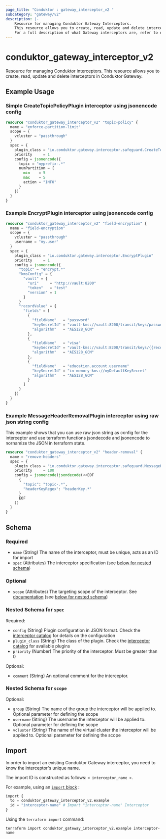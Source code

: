 ```yaml
---
page_title: "Conduktor : gateway_interceptor_v2 "
subcategory: "gateway/v2"
description: |-
    Resource for managing Conduktor Gateway Interceptors.
    This resource allows you to create, read, update and delete interceptors in Conduktor Gateway.
    For a full description of what Gateway interceptors are, refer to our [docs site](https://docs.conduktor.io/gateway/reference/resources-reference/#interceptor).
---
```


# conduktor_gateway_interceptor_v2

Resource for managing Conduktor interceptors.
This resource allows you to create, read, update and delete interceptors in Conduktor Gateway.

## Example Usage

### Simple CreateTopicPolicyPlugin interceptor using jsonencode config
```terraform
resource "conduktor_gateway_interceptor_v2" "topic-policy" {
  name = "enforce-partition-limit"
  scope = {
    vcluster = "passthrough"
  }
  spec = {
    plugin_class = "io.conduktor.gateway.interceptor.safeguard.CreateTopicPolicyPlugin"
    priority     = 1
    config = jsonencode({
      topic = "myprefix-.*"
      numPartition = {
        min    = 5
        max    = 5
        action = "INFO"
      }
    })
  }
}
```

### Example EncryptPlugin interceptor using jsonencode config
```terraform
resource "conduktor_gateway_interceptor_v2" "field-encryption" {
  name = "field-encryption"
  scope = {
    vcluster = "passthrough"
    username = "my.user"
  }
  spec = {
    plugin_class = "io.conduktor.gateway.interceptor.EncryptPlugin"
    priority     = 1
    config = jsonencode({
      "topic" = "encrypt.*"
      "kmsConfig" = {
        "vault" = {
          "uri"     = "http://vault:8200"
          "token"   = "test"
          "version" = 1
        }
      }
      "recordValue" = {
        "fields" = [
          {
            "fieldName"   = "password"
            "keySecretId" = "vault-kms://vault:8200/transit/keys/password-secret"
            "algorithm"   = "AES128_GCM"
          },
          {
            "fieldName"   = "visa"
            "keySecretId" = "vault-kms://vault:8200/transit/keys/{{record.header.test-header}}-visa-secret-{{record.key}}-{{record.value.username}}-{{record.value.education.account.accountId}}"
            "algorithm"   = "AES128_GCM"
          },
          {
            "fieldName"   = "education.account.username"
            "keySecretId" = "in-memory-kms://myDefaultKeySecret"
            "algorithm"   = "AES128_GCM"
          }
        ]
      }
    })
  }
}
```

### Example MessageHeaderRemovalPlugin interceptor using raw json string config
This example shows that you can use raw json string as config for the interceptor and use terraform functions
jsondecode and jsonencode to nornamize the JSON in terraform state.
```terraform
resource "conduktor_gateway_interceptor_v2" "header-removal" {
  name = "remove-headers"
  spec = {
    plugin_class = "io.conduktor.gateway.interceptor.safeguard.MessageHeaderRemovalPlugin"
    priority     = 100
    config = jsonencode(jsondecode(<<EOF
      {
        "topic": "topic-.*",
        "headerKeyRegex": "headerKey.*"
      }
      EOF
    ))
  }
}
```

<!-- schema generated by tfplugindocs -->
## Schema

### Required

- `name` (String) The name of the interceptor, must be unique, acts as an ID for import
- `spec` (Attributes) The interceptor specification (see [below for nested schema](#nestedatt--spec))

### Optional

- `scope` (Attributes) The targeting scope of the interceptor. See [documentation](https://docs.conduktor.io/gateway/reference/resources-reference/#interceptor-targeting) (see [below for nested schema](#nestedatt--scope))

<a id="nestedatt--spec"></a>
### Nested Schema for `spec`

Required:

- `config` (String) Plugin configuration in JSON format. Check the [interceptor catalog](https://docs.conduktor.io/gateway/category/interceptor-catalog/) for details on the configuration
- `plugin_class` (String) The class of the plugin. Check the [interceptor catalog](https://docs.conduktor.io/gateway/category/interceptor-catalog/) for available plugins
- `priority` (Number) The priority of the interceptor. Must be greater than 0

Optional:

- `comment` (String) An optional comment for the interceptor.


<a id="nestedatt--scope"></a>
### Nested Schema for `scope`

Optional:

- `group` (String) The name of the group the interceptor will be applied to. Optional parameter for defining the scope
- `username` (String) The username the interceptor will be applied to. Optional parameter for defining the scope
- `vcluster` (String) The name of the virtual cluster the interceptor will be applied to. Optional parameter for defining the scope




## Import

In order to import an existing Conduktor Gateway interceptor, you need to know the interceptor's unique name.

The import ID is constructed as follows: `< interceptor_name >`.

For example, using an [`import` block](https://developer.hashicorp.com/terraform/language/import) :
```terraform
import {
  to = conduktor_gateway_interceptor_v2.example
  id = "interceptor-name" # Import "interceptor-name" Interceptor
}
```

Using the `terraform import` command:
```shell
terraform import conduktor_gateway_interceptor_v2.example interceptor-name
```
